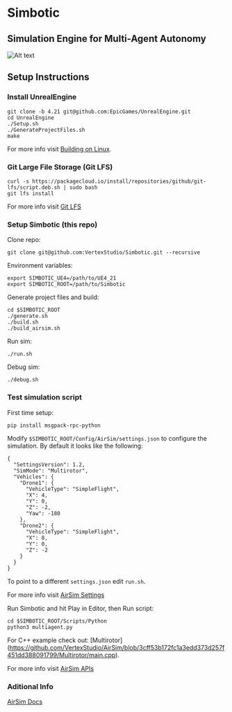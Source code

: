 # Simbotic
## Simulation Engine for Multi-Agent Autonomy


![Alt text](Assets/capture.png?raw=true "Simbotic Simulation Engine")

## Setup Instructions

### Install UnrealEngine

```
git clone -b 4.21 git@github.com:EpicGames/UnrealEngine.git
cd UnrealEngine
./Setup.sh
./GenerateProjectFiles.sh
make
```

For more info visit [Building on Linux](https://wiki.unrealengine.com/Building_On_Linux).

### Git Large File Storage (Git LFS)

```
curl -s https://packagecloud.io/install/repositories/github/git-lfs/script.deb.sh | sudo bash
git lfs install
```

For more info visit [Git LFS](https://git-lfs.github.com/)

### Setup Simbotic (this repo)

Clone repo:
```
git clone git@github.com:VertexStudio/Simbotic.git --recursive
```

Environment variables:

```
export SIMBOTIC_UE4=/path/to/UE4_21
export SIMBOTIC_ROOT=/path/to/Simbotic
```

Generate project files and build:
```
cd $SIMBOTIC_ROOT
./generate.sh
./build.sh
./build_airsim.sh
```

Run sim:
```
./run.sh
```

Debug sim:
```
./debug.sh
```


### Test simulation script

First time setup:
```
pip install msgpack-rpc-python
```

Modify `$SIMBOTIC_ROOT/Config/AirSim/settings.json` to configure the simulation. By default it looks like the following:
```
{
  "SettingsVersion": 1.2,
  "SimMode": "Multirotor",
  "Vehicles": {
    "Drone1": {
      "VehicleType": "SimpleFlight",
      "X": 4,
      "Y": 0,
      "Z": -2,
      "Yaw": -180
    },
    "Drone2": {
      "VehicleType": "SimpleFlight",
      "X": 8,
      "Y": 0,
      "Z": -2
    }
  }
}
```

To point to a different `settings.json` edit `run.sh`.

For more info visit [AirSim Settings](https://github.com/Microsoft/AirSim/blob/master/docs/settings.md)

Run Simbotic and hit Play in Editor, then
Run script:

```
cd $SIMBOTIC_ROOT/Scripts/Python
python3 multiagent.py
```

For C++ example check out: [Multirotor] (https://github.com/VertexStudio/AirSim/blob/3cff53b172fc1a3edd373d257f451dd388091799/Multirotor/main.cpp).

For more info visit [AirSim APIs](https://github.com/Microsoft/AirSim/blob/master/docs/apis.md)

### Aditional Info

[AirSim Docs](https://github.com/Microsoft/AirSim/tree/master/docs)
